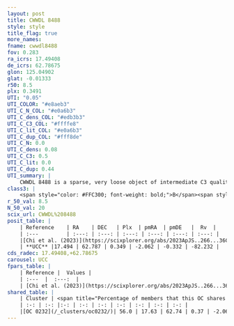 ```yaml
---
layout: post
title: CWWDL 8488
style: style
title_flag: true
more_names: 
fname: cwwdl8488
fov: 0.283
ra_icrs: 17.49408
de_icrs: 62.78675
glon: 125.04902
glat: -0.01333
r50: 8.5
plx: 0.3491
UTI: "0.05"
UTI_COLOR: "#e8aeb3"
UTI_C_N_COL: "#e0a6b3"
UTI_C_dens_COL: "#edb3b3"
UTI_C_C3_COL: "#ffffe8"
UTI_C_lit_COL: "#e0a6b3"
UTI_C_dup_COL: "#fff8de"
UTI_C_N: 0.0
UTI_C_dens: 0.08
UTI_C_C3: 0.5
UTI_C_lit: 0.0
UTI_C_dup: 0.44
UTI_summary: |
    CWWDL 8488 is a sparse, very loose object of intermediate C3 quality. It was recently reported in the literature.<br><br><span style="color: #99180f; font-weight: bold;">Warning: </span>This is possibly a duplicated object, which shares a significant percentage of members with at least one previously reported entry.<br><br><span style="color: #99180f; font-weight: bold;">Warning: </span>contains less than 25 stars with <i>P>0.5</i> estimated.
class3: |
    <span style="color: #FFC300; font-weight: bold;">B</span><span style="color: #FFC300; font-weight: bold;">B</span>
r_50_val: 8.5
N_50_val: 20
scix_url: CWWDL%208488
posit_table: |
    | Reference    | RA    | DEC   | Plx  | pmRA  | pmDE   |  Rv  |
    | :---         | :---: | :---: | :---: | :---: | :---: | :---: |
    |[Chi et al. (2023)](https://scixplorer.org/abs/2023ApJS..266...36C) | 17.212 | 62.841 | 0.337 | -2.05 | -0.323 | -62.187 |
    | **UCC** |17.494 | 62.787 | 0.349 | -2.062 | -0.332 | -82.232 | 
cds_radec: 17.49408,+62.78675
carousel: UCC
fpars_table: |
    | Reference |  Values |
    | :---  |  :---:  |
    | [Chi et al. (2023)](https://scixplorer.org/abs/2023ApJS..266...36C) | `logAge=7.64, Z=0.4` |
shared_table: |
    | Cluster | <span title="Percentage of members that this OC shares with the ones listed">%</span>   | RA   | DEC   | Plx   | pmRA  | pmDE  | Rv | UTI |
    | :-: | :-: |:-: | :-: | :-: | :-: | :-: | :-: | :-: |
    |[OC 0232](/_clusters/oc0232/)| 56.0 | 17.63 | 62.74 | 0.37 | -2.06 | -0.34 | -- |0.37 |
---
```

